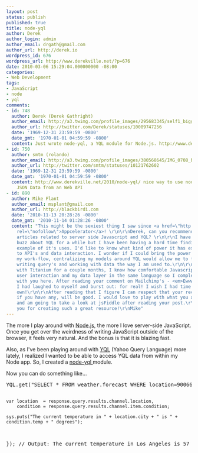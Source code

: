 ```yaml
---
layout: post
status: publish
published: true
title: node-yql
author: Derek
author_login: admin
author_email: drgath@gmail.com
author_url: http://derek.io
wordpress_id: 676
wordpress_url: http://www.derekville.net/?p=676
date: 2010-03-06 15:29:04.000000000 -08:00
categories:
- Web Development
tags:
- JavaScript
- node
- yql
comments:
- id: 748
  author: Derek (Derek Gathright)
  author_email: http://a3.twimg.com/profile_images/295683345/self1_bigger.jpg
  author_url: http://twitter.com/Derek/statuses/10089747256
  date: '1969-12-31 23:59:59 -0800'
  date_gmt: '1970-01-01 04:59:59 -0800'
  content: Just wrote node-yql, a YQL module for Node.js. http://www.derekville.net/2010/node-yql/
- id: 750
  author: smtm (rolando)
  author_email: http://a3.twimg.com/profile_images/380568645/IMG_0708_bigger.jpg
  author_url: http://twitter.com/smtm/statuses/10121762602
  date: '1969-12-31 23:59:59 -0800'
  date_gmt: '1970-01-01 04:59:59 -0800'
  content: http://www.derekville.net/2010/node-yql/ nice way to use node.js to consume
    JSON Data from an Web API
- id: 890
  author: Mike Plant
  author_email: msplant@gmail.com
  author_url: http://blackbirdi.com
  date: '2010-11-13 20:28:26 -0800'
  date_gmt: '2010-11-14 01:28:26 -0800'
  content: "This might be the sexiest thing I saw since <a href=\"http://www.appcelerator.com/\"
    rel=\"nofollow\">Appcelerator</a>! \r\n\r\nDerek, can you recommend any detailed
    articles related to server side Javascript and YQL? \r\n\r\nI have been hearing
    buzz about YQL for a while but I have been having a hard time finding a real good
    example of it's uses. I'd like to know what kind of power it has especially relating
    to API's and data interaction. I wonder if I could bring the power of YQL into
    my work-flow, centralizing my models around YQL would allow me to feel more comfortable
    writing query's and working with data the way I am used to.\r\n\r\nAfter working
    with Titanium for a couple months, I know how comfortable Javascript is when working
    user interaction and my data layer in the same language so I completely agree
    with you here. After reading your comment on Mailchimp's - <em>Ewww, you use PHP?</em>
    I had laughed to myself and burst out: for real! I wish I had time to roll my
    own!\r\n\r\nAfter reading that I figure I can respect that your recommendations;
    if you have any, will be good. I would love to play with what you are describing
    and am going to take a look at jsFiddle after reading your post.\r\n\r\nThank
    you for creating such a great resource!\r\nMike"
---
```


The more I play around with <a href="http://nodejs.org/">Node.js</a>, the more I love server-side JavaScript.  Once you get over the weirdness of writing JavaScript outside of the browser, it feels very natural.  And the bonus is that it is blazing fast.

<!-- more -->

Also, as I've been playing around with <a href="http://developer.yahoo.com/yql/">YQL</a> (Yahoo Query Language) more lately, I realized I wanted to be able to access YQL data from within my Node app.  So, I created a <a href="http://github.com/drgath/node-yql">node-yql </a> module.

Now you can do something like...

<div style="clear:both"></div>
<pre lang="javascript">
YQL.get("SELECT * FROM weather.forecast WHERE location=90066", function(response) {

	var location  = response.query.results.channel.location,
	    condition = response.query.results.channel.item.condition;

	sys.puts("The current temperature in " + location.city + " is " + condition.temp + " degrees");
});
// Output: The current temperature in Los Angeles is 57 degrees
</pre>

